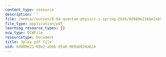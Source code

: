 ```yaml
---
content_type: resource
description: ''
file: /media/courses/8-04-quantum-physics-i-spring-2016/6d880e2168e2ab9bd5a6069ab034a614_Z4CSAWrzguY.pdf
file_type: application/pdf
learning_resource_types: []
ocw_type: OCWFile
resourcetype: Document
title: 3play pdf file
uid: 6d880e21-68e2-ab9b-d5a6-069ab034a614
---
```

